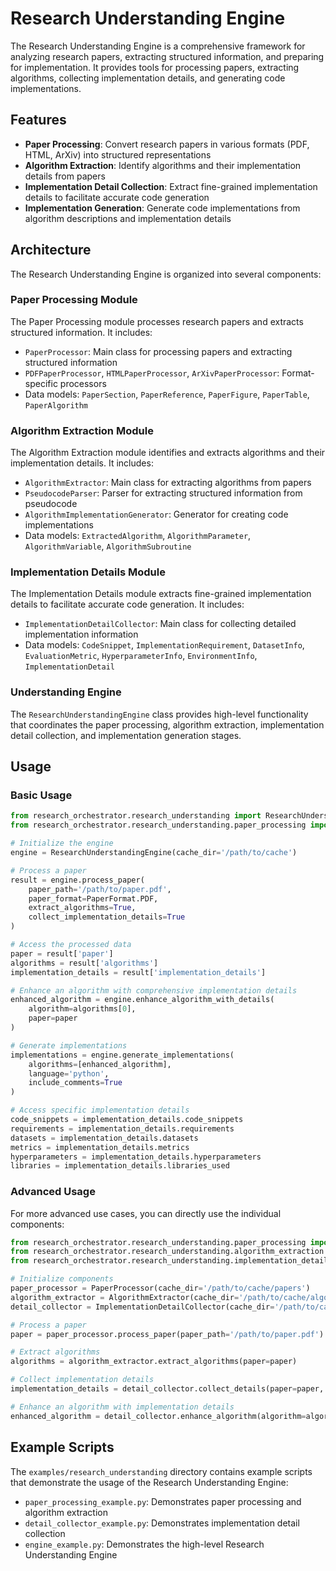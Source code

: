 # Research Understanding Engine

The Research Understanding Engine is a comprehensive framework for analyzing research papers, extracting structured information, and preparing for implementation. It provides tools for processing papers, extracting algorithms, collecting implementation details, and generating code implementations.

## Features

- **Paper Processing**: Convert research papers in various formats (PDF, HTML, ArXiv) into structured representations
- **Algorithm Extraction**: Identify algorithms and their implementation details from papers
- **Implementation Detail Collection**: Extract fine-grained implementation details to facilitate accurate code generation
- **Implementation Generation**: Generate code implementations from algorithm descriptions and implementation details

## Architecture

The Research Understanding Engine is organized into several components:

### Paper Processing Module

The Paper Processing module processes research papers and extracts structured information. It includes:

- `PaperProcessor`: Main class for processing papers and extracting structured information
- `PDFPaperProcessor`, `HTMLPaperProcessor`, `ArXivPaperProcessor`: Format-specific processors
- Data models: `PaperSection`, `PaperReference`, `PaperFigure`, `PaperTable`, `PaperAlgorithm`

### Algorithm Extraction Module

The Algorithm Extraction module identifies and extracts algorithms and their implementation details. It includes:

- `AlgorithmExtractor`: Main class for extracting algorithms from papers
- `PseudocodeParser`: Parser for extracting structured information from pseudocode
- `AlgorithmImplementationGenerator`: Generator for creating code implementations
- Data models: `ExtractedAlgorithm`, `AlgorithmParameter`, `AlgorithmVariable`, `AlgorithmSubroutine`

### Implementation Details Module

The Implementation Details module extracts fine-grained implementation details to facilitate accurate code generation. It includes:

- `ImplementationDetailCollector`: Main class for collecting detailed implementation information
- Data models: `CodeSnippet`, `ImplementationRequirement`, `DatasetInfo`, `EvaluationMetric`, `HyperparameterInfo`, `EnvironmentInfo`, `ImplementationDetail`

### Understanding Engine

The `ResearchUnderstandingEngine` class provides high-level functionality that coordinates the paper processing, algorithm extraction, implementation detail collection, and implementation generation stages.

## Usage

### Basic Usage

```python
from research_orchestrator.research_understanding import ResearchUnderstandingEngine
from research_orchestrator.research_understanding.paper_processing import PaperFormat

# Initialize the engine
engine = ResearchUnderstandingEngine(cache_dir='/path/to/cache')

# Process a paper
result = engine.process_paper(
    paper_path='/path/to/paper.pdf',
    paper_format=PaperFormat.PDF,
    extract_algorithms=True,
    collect_implementation_details=True
)

# Access the processed data
paper = result['paper']
algorithms = result['algorithms']
implementation_details = result['implementation_details']

# Enhance an algorithm with comprehensive implementation details
enhanced_algorithm = engine.enhance_algorithm_with_details(
    algorithm=algorithms[0],
    paper=paper
)

# Generate implementations
implementations = engine.generate_implementations(
    algorithms=[enhanced_algorithm],
    language='python',
    include_comments=True
)

# Access specific implementation details
code_snippets = implementation_details.code_snippets
requirements = implementation_details.requirements
datasets = implementation_details.datasets
metrics = implementation_details.metrics
hyperparameters = implementation_details.hyperparameters
libraries = implementation_details.libraries_used
```

### Advanced Usage

For more advanced use cases, you can directly use the individual components:

```python
from research_orchestrator.research_understanding.paper_processing import PaperProcessor
from research_orchestrator.research_understanding.algorithm_extraction import AlgorithmExtractor
from research_orchestrator.research_understanding.implementation_details import ImplementationDetailCollector

# Initialize components
paper_processor = PaperProcessor(cache_dir='/path/to/cache/papers')
algorithm_extractor = AlgorithmExtractor(cache_dir='/path/to/cache/algorithms')
detail_collector = ImplementationDetailCollector(cache_dir='/path/to/cache/details')

# Process a paper
paper = paper_processor.process_paper(paper_path='/path/to/paper.pdf')

# Extract algorithms
algorithms = algorithm_extractor.extract_algorithms(paper=paper)

# Collect implementation details
implementation_details = detail_collector.collect_details(paper=paper, algorithms=algorithms)

# Enhance an algorithm with implementation details
enhanced_algorithm = detail_collector.enhance_algorithm(algorithm=algorithms[0], paper=paper)
```

## Example Scripts

The `examples/research_understanding` directory contains example scripts that demonstrate the usage of the Research Understanding Engine:

- `paper_processing_example.py`: Demonstrates paper processing and algorithm extraction
- `detail_collector_example.py`: Demonstrates implementation detail collection
- `engine_example.py`: Demonstrates the high-level Research Understanding Engine